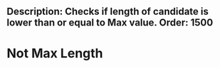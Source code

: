 Description: Checks if length of candidate is lower than or equal to Max value.
Order: 1500
---

# Not Max Length
